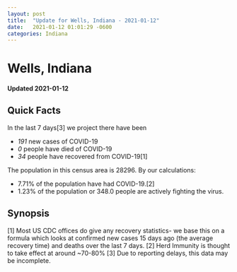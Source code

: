 ```yaml
---
layout: post
title:  "Update for Wells, Indiana - 2021-01-12"
date:   2021-01-12 01:01:29 -0600
categories: Indiana
---
```


# Wells, Indiana
#### Updated 2021-01-12

## Quick Facts

In the last 7 days[3] we project there have been
- *191* new cases of COVID-19
- *0* people have died of COVID-19
- *34* people have recovered from COVID-19[1]

The population in this census area is 28296. By our calculations:
- 7.71% of the population have had COVID-19.[2]
- 1.23% of the population or 348.0 people are actively fighting the virus.

## Synopsis




[1] Most US CDC offices do give any recovery statistics- we base this on a formula which looks at confirmed new cases
15 days ago (the average recovery time) and deaths over the last 7 days.
[2] Herd Immunity is thought to take effect at around ~70-80%
[3] Due to reporting delays, this data may be incomplete. 
    